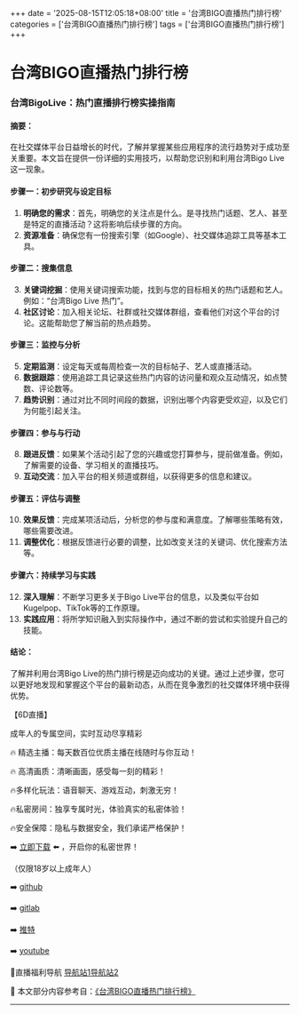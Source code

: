 +++
date = '2025-08-15T12:05:18+08:00'
title = '台湾BIGO直播热门排行榜'
categories = ['台湾BIGO直播热门排行榜']
tags = ['台湾BIGO直播热门排行榜']
+++

# 台湾BIGO直播热门排行榜

### 台湾BigoLive：热门直播排行榜实操指南

#### 摘要：
在社交媒体平台日益增长的时代，了解并掌握某些应用程序的流行趋势对于成功至关重要。本文旨在提供一份详细的实用技巧，以帮助您识别和利用台湾Bigo Live这一现象。

#### 步骤一：初步研究与设定目标
1. **明确您的需求**：首先，明确您的关注点是什么。是寻找热门话题、艺人、甚至是特定的直播活动？这将影响后续步骤的方向。
2. **资源准备**：确保您有一份搜索引擎（如Google）、社交媒体追踪工具等基本工具。

#### 步骤二：搜集信息
3. **关键词挖掘**：使用关键词搜索功能，找到与您的目标相关的热门话题和艺人。例如：“台湾Bigo Live 热门”。
4. **社区讨论**：加入相关论坛、社群或社交媒体群组，查看他们对这个平台的讨论。这能帮助您了解当前的热点趋势。

#### 步骤三：监控与分析
5. **定期监测**：设定每天或每周检查一次的目标帖子、艺人或直播活动。
6. **数据跟踪**：使用追踪工具记录这些热门内容的访问量和观众互动情况，如点赞数、评论数等。
7. **趋势识别**：通过对比不同时间段的数据，识别出哪个内容更受欢迎，以及它们为何能引起关注。

#### 步骤四：参与与行动
8. **跟进反馈**：如果某个活动引起了您的兴趣或您打算参与，提前做准备。例如，了解需要的设备、学习相关的直播技巧。
9. **互动交流**：加入平台的相关频道或群组，以获得更多的信息和建议。

#### 步骤五：评估与调整
10. **效果反馈**：完成某项活动后，分析您的参与度和满意度。了解哪些策略有效，哪些需要改进。
11. **调整优化**：根据反馈进行必要的调整，比如改变关注的关键词、优化搜索方法等。

#### 步骤六：持续学习与实践
12. **深入理解**：不断学习更多关于Bigo Live平台的信息，以及类似平台如Kugelpop、TikTok等的工作原理。
13. **实践应用**：将所学知识融入到实际操作中，通过不断的尝试和实验提升自己的技能。

#### 结论：
了解并利用台湾Bigo Live的热门排行榜是迈向成功的关键。通过上述步骤，您可以更好地发现和掌握这个平台的最新动态，从而在竞争激烈的社交媒体环境中获得优势。

【6D直播】

 成年人的专属空间，实时互动尽享精彩

🔥 精选主播：每天数百位优质主播在线随时与你互动！

🔥 高清画质：清晰画面，感受每一刻的精彩！

🔥多样化玩法：语音聊天、游戏互动，刺激无穷！

🔥私密房间：独享专属时光，体验真实的私密体验！

🔥安全保障：隐私与数据安全，我们承诺严格保护！

➡️ [立即下载](https://down123.s3.ap-east-1.amazonaws.com/down/down.html?channelCode=blog) ⬅️ ，开启你的私密世界！

 （仅限18岁以上成年人）

➡️ [github](https://aldult-live.github.io/)

➡️ [gitlab](https://seo-09598d.gitlab.io/)

➡️ [推特](https://x.com/wegame33)

➡️ [youtube](https://www.youtube.com/@6Dlive)

🔞直播福利导航   [导航站1](https://webstack-86085a.gitlab.io/)[导航站2](https://onlygit123-2.github.io/)

📘 本文部分内容参考自：[《台湾BIGO直播热门排行榜》](https://webstack-hugo-4.pages.dev/)

---
